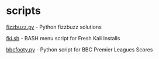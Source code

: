 # scripts
[fizzbuzz.py](https://github.com/samuelhogg/scripts/blob/main/fizzbuzz.py) - Python fizzbuzz solutions

[fki.sh](https://github.com/samuelhogg/scripts/blob/main/fki.sh) - BASH menu script for Fresh Kali Installs

[bbcfooty.py](https://github.com/samuelhogg/scripts/blob/main/bbcfooty.py) - Python script for BBC Premier Leagues Scores
